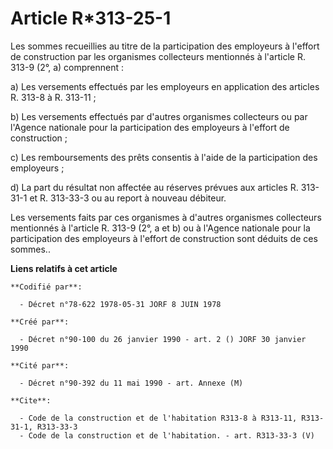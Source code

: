 # Article R*313-25-1

Les sommes recueillies au titre de la participation des employeurs à l'effort de construction par les organismes collecteurs
mentionnés à l'article R. 313-9 (2°, a) comprennent :

a) Les versements effectués par les employeurs en application des articles R. 313-8 à R. 313-11 ;

b) Les versements effectués par d'autres organismes collecteurs ou par l'Agence nationale pour la participation des
employeurs à l'effort de construction ;

c) Les remboursements des prêts consentis à l'aide de la participation des employeurs ;

d) La part du résultat non affectée au réserves prévues aux articles R. 313-31-1 et R. 313-33-3 ou au report à nouveau
débiteur.

Les versements faits par ces organismes à d'autres organismes collecteurs mentionnés à l'article R. 313-9 (2°, a et b) ou à
l'Agence nationale pour la participation des employeurs à l'effort de construction sont déduits de ces sommes..

**Liens relatifs à cet article**

	**Codifié par**:

	  - Décret n°78-622 1978-05-31 JORF 8 JUIN 1978

	**Créé par**:

	  - Décret n°90-100 du 26 janvier 1990 - art. 2 () JORF 30 janvier 1990

	**Cité par**:

	  - Décret n°90-392 du 11 mai 1990 - art. Annexe (M)

	**Cite**:

	  - Code de la construction et de l'habitation R313-8 à R313-11, R313-31-1, R313-33-3
	  - Code de la construction et de l'habitation. - art. R313-33-3 (V)
